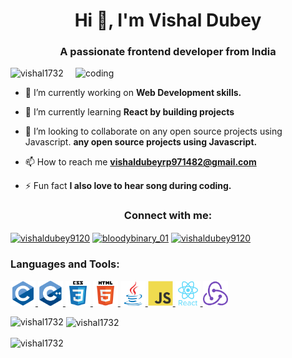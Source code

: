 
<h1 align="center">Hi 👋, I'm Vishal Dubey</h1>
<h3 align="center">A passionate frontend developer from India</h3>
<img align="right" width="400" alt="coding" src="https://user-images.githubusercontent.com/55389276/140866485-8fb1c876-9a8f-4d6a-98dc-08c4981eaf70.gif"

<p align="top"> <img src="https://komarev.com/ghpvc/?username=vishal1732&label=Profile%20views&color=0e75b6&style=flat" alt="vishal1732" /> </p>

- 🔭 I’m currently working on **Web Development skills.**

- 🌱 I’m currently learning **React by building projects**

- 👯 I’m looking to collaborate on any open source projects using Javascript. **any open source projects using Javascript.**

- 📫 How to reach me **vishaldubeyrp971482@gmail.com**

- ⚡ Fun fact **I also love to hear song during coding.**

<h3 align="center">Connect with me:</h3>
<p align="left">
<a href="https://linkedin.com/in/vishaldubey9120" target="blank"><img align="center" src="https://raw.githubusercontent.com/rahuldkjain/github-profile-readme-generator/master/src/images/icons/Social/linked-in-alt.svg" alt="vishaldubey9120" height="30" width="40" /></a>
<a href="https://instagram.com/bloodybinary_01" target="blank"><img align="center" src="https://raw.githubusercontent.com/rahuldkjain/github-profile-readme-generator/master/src/images/icons/Social/instagram.svg" alt="bloodybinary_01" height="30" width="40" /></a>
<a href="https://www.leetcode.com/vishaldubey9120" target="blank"><img align="center" src="https://raw.githubusercontent.com/rahuldkjain/github-profile-readme-generator/master/src/images/icons/Social/leet-code.svg" alt="vishaldubey9120" height="30" width="40" /></a>
</p>

<h3 align="left">Languages and Tools:</h3>
<p align="left"> <a href="https://www.cprogramming.com/" target="_blank" rel="noreferrer"> <img src="https://raw.githubusercontent.com/devicons/devicon/master/icons/c/c-original.svg" alt="c" width="40" height="40"/> </a> <a href="https://www.w3schools.com/cpp/" target="_blank" rel="noreferrer"> <img src="https://raw.githubusercontent.com/devicons/devicon/master/icons/cplusplus/cplusplus-original.svg" alt="cplusplus" width="40" height="40"/> </a> <a href="https://www.w3schools.com/css/" target="_blank" rel="noreferrer"> <img src="https://raw.githubusercontent.com/devicons/devicon/master/icons/css3/css3-original-wordmark.svg" alt="css3" width="40" height="40"/> </a> <a href="https://www.w3.org/html/" target="_blank" rel="noreferrer"> <img src="https://raw.githubusercontent.com/devicons/devicon/master/icons/html5/html5-original-wordmark.svg" alt="html5" width="40" height="40"/> </a> <a href="https://www.java.com" target="_blank" rel="noreferrer"> <img src="https://raw.githubusercontent.com/devicons/devicon/master/icons/java/java-original.svg" alt="java" width="40" height="40"/> </a> <a href="https://developer.mozilla.org/en-US/docs/Web/JavaScript" target="_blank" rel="noreferrer"> <img src="https://raw.githubusercontent.com/devicons/devicon/master/icons/javascript/javascript-original.svg" alt="javascript" width="40" height="40"/> </a> <a href="https://reactjs.org/" target="_blank" rel="noreferrer"> <img src="https://raw.githubusercontent.com/devicons/devicon/master/icons/react/react-original-wordmark.svg" alt="react" width="40" height="40"/> </a> <a href="https://redux.js.org" target="_blank" rel="noreferrer"> <img src="https://raw.githubusercontent.com/devicons/devicon/master/icons/redux/redux-original.svg" alt="redux" width="40" height="40"/> </a> </p>

<p><img align="left" src="https://github-readme-stats.vercel.app/api/top-langs?username=vishal1732&show_icons=true&locale=en&layout=compact" alt="vishal1732" /></p>

<p>&nbsp;<img align="center" src="https://github-readme-stats.vercel.app/api?username=vishal1732&show_icons=true&locale=en" alt="vishal1732" /></p>

<p><img align="center" src="https://github-readme-streak-stats.herokuapp.com/?user=vishal1732&" alt="vishal1732" /></p>
